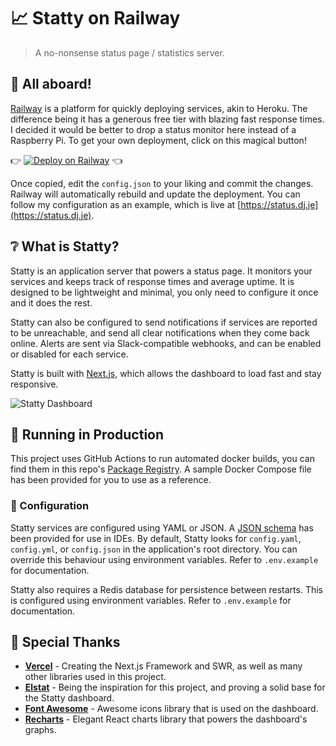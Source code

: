 # 📈 Statty on Railway

> A no-nonsense status page / statistics server.

## 🚄 All aboard!
[Railway](https://railway.app/) is a platform for quickly deploying services, akin to Heroku. The difference being it has a generous free tier with blazing fast response times. I decided it would be better to drop a status monitor here instead of a Raspberry Pi. To get your own deployment, click on this magical button!

👉 [![Deploy on Railway](https://railway.app/button.svg)](https://railway.app/new/template?template=https%3A%2F%2Fgithub.com%2Fdjsime1%2Fstatty%2Ftree%2Fmaster&plugins=redis&envs=WEBHOOK&optionalEnvs=WEBHOOK&WEBHOOKDesc=Slack-compatible+webook%2C+replaces+UBER_SECRET_WEBHOOK_URL+in+config.json.&WEBHOOKDefault=https%3A%2F%2Fexample.com) 👈

Once copied, edit the `config.json` to your liking and commit the changes. Railway will automatically rebuild and update the deployment. You can follow my configuration as an example, which is live at [https://status.dj.je](https://status.dj.je).

## ❔ What is Statty?
Statty is an application server that powers a status page. It monitors your services and keeps track of response times and average uptime. It is designed to be lightweight and minimal, you only need to configure it once and it does the rest.

Statty can also be configured to send notifications if services are reported to be unreachable, and send all clear notifications when they come back online. Alerts are sent via Slack-compatible webhooks, and can be enabled or disabled for each service.

Statty is built with [Next.js](https://github.com/vercel/next.js), which allows the dashboard to load fast and stay responsive.

![Statty Dashboard](https://raw.githubusercontent.com/lolPants/statty/master/assets/demo.png)

## 🚀 Running in Production
This project uses GitHub Actions to run automated docker builds, you can find them in this repo's [Package Registry](https://github.com/lolPants/statty/packages). A sample Docker Compose file has been provided for you to use as a reference.

### 📝 Configuration
Statty services are configured using YAML or JSON. A [JSON schema](https://raw.githubusercontent.com/lolPants/statty/master/assets/config.schema.json) has been provided for use in IDEs. By default, Statty looks for `config.yaml`, `config.yml`, or `config.json` in the application's root directory. You can override this behaviour using environment variables. Refer to `.env.example` for documentation.

Statty also requires a Redis database for persistence between restarts. This is configured using environment variables. Refer to `.env.example` for documentation.

## 💖 Special Thanks
* **[Vercel](https://github.com/vercel)** - Creating the Next.js Framework and SWR, as well as many other libraries used in this project.
* **[Elstat](https://gitdab.com/ashie/elstat)** - Being the inspiration for this project, and proving a solid base for the Statty dashboard.
* **[Font Awesome](https://fontawesome.com/)** - Awesome icons library that is used on the dashboard.
* **[Recharts](https://recharts.org/en-US/)** - Elegant React charts library that powers the dashboard's graphs.
